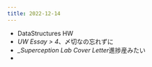 ```yaml
---
title: 2022-12-14
---
```


* DataStructures HW
* *UW Essay  > 4*、〆切なの忘れずに
* *\_Superception Lab Cover Letter*進捗産みたい
* 
